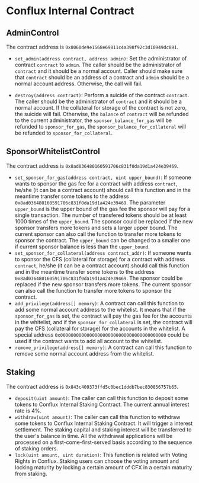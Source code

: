 # Conflux Internal Contract

## AdminControl

The contract address is `0x8060de9e1568e69811c4a398f92c3d10949dc891`.

+ `set_admin(address contract, address admin)`: Set the administrator of contract `contract` to `admin`. The caller should be the administrator of `contract` and it should be a normal account. Caller should make sure that `contract` should be an address of a contract and `admin` should be a normal account address. Otherwise, the call will fail.

+ `destroy(address contract)`: Perform a suicide of the contract `contract`. The caller should be the administrator of `contract` and it should be a normal account. If the collateral for storage of the contract is not zero, the suicide will fail. Otherwise, the `balance` of `contract` will be refunded to the current administrator, the `sponsor_balance_for_gas` will be refunded to `sponsor_for_gas`, the `sponsor_balance_for_collateral` will be refunded to `sponsor_for_collateral`.

## SponsorWhitelistControl

The contract address is `0x8ad036480160591706c831f0da19d1a424e39469`.

+ `set_sponsor_for_gas(address contract, uint upper_bound)`: If someone wants to sponsor the gas fee for a contract with address `contract`, he/she (it can be a contract account) should call this function and in the meantime transfer some tokens to the address `0x8ad036480160591706c831f0da19d1a424e39469`. The parameter `upper_bound` is the upper bound of the gas fee the sponsor will pay for a single transaction. The number of transfered tokens should be at least 1000 times of the `upper_bound`. The sponsor could be replaced if the new sponsor transfers more tokens and sets a larger upper bound. The current sponsor can also call the function to transfer more tokens to sponsor the contract. The `upper_bound` can be changed to a smaller one if current sponsor balance is less than the `upper_bound`.
+ `set_sponsor_for_collateral(address contract_addr)`: If someone wants to sponsor the CFS (collateral for storage) for a contract with address `contract`, he/she (it can be a contract account) should call this function and in the meantime transfer some tokens to the address `0x8ad036480160591706c831f0da19d1a424e39469`. The sponsor could be replaced if the new sponsor transfers more tokens. The current sponsor can also call the function to transfer more tokens to sponsor the contract.
+ `add_privilege(address[] memory)`: A contract can call this function to add some normal account address to the whitelist. It means that if the `sponsor_for_gas` is set, the contract will pay the gas fee for the accounts in the whitelist, and if the `sponsor_for_collateral` is set, the contract will pay the CFS (collateral for storage) for the accounts in the whitelist. A special address `0x0000000000000000000000000000000000000000` could be used if the contract wants to add all account to the whitelist.
+ `remove_privilege(address[] memory)`: A contract can call this function to remove some normal account address from the whitelist.

## Staking

The contract address is `0x843c409373ffd5c0bec1dddb7bec830856757b65`.

+ `deposit(uint amount)`: The caller can call this function to deposit some tokens to Conflux Internal Staking Contract. The current annual interest rate is 4%.
+ `withdraw(uint amount)`: The caller can call this function to withdraw some tokens to Conflux Internal Staking Contract. It will trigger a interest settlement. The staking capital and staking interest will be transferred to the user's balance in time. All the withdrawal applications will be processed on a first-come-first-served basis according to the sequence of staking orders.
+ `lock(uint amount, uint duration)`: This function is related with Voting Rights in Conflux. Staking users can choose the voting amount and locking maturity by locking a certain amount of CFX in a certain maturity from staking.
